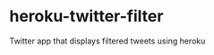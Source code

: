 heroku-twitter-filter
=====================

Twitter app that displays filtered tweets using heroku
